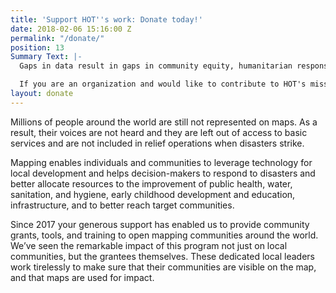 ```yaml
---
title: 'Support HOT''s work: Donate today!'
date: 2018-02-06 15:16:00 Z
permalink: "/donate/"
position: 13
Summary Text: |-
  Gaps in data result in gaps in community equity, humanitarian response, and public policy. HOT envisions a world where communities are an inherent part of local solutions. Our role as a catalyst is to mobilize the open-mapping movement to mitigate these gaps. We are achieving this through engagement with local communities to collect and use open-source data.

  If you are an organization and would like to contribute to HOT's mission-critical work to partner with local communities, please reach out to <a href="mailto:donations@hotosm.org">donations@hotosm.org</a>
layout: donate
---
```


Millions of people around the world are still not represented on maps. As a result, their voices are not heard and they are left out of access to basic services and are not included in relief operations when disasters strike.

Mapping enables individuals and communities to leverage technology for local development and helps decision-makers to respond to disasters and better allocate resources to the improvement of public health, water, sanitation, and hygiene, early childhood development and education, infrastructure, and to better reach target communities.

Since 2017 your generous support has enabled us to provide community grants, tools, and training to open mapping communities around the world. We’ve seen the remarkable impact of this program not just on local communities, but the grantees themselves. These dedicated local leaders work tirelessly to make sure that their communities are visible on the map, and that maps are used for impact.